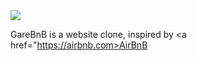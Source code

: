 <img src=https://i.imgur.com/WjnaP6R.png>



GareBnB is a website clone, inspired by <a href="https://airbnb.com>AirBnB</a>
